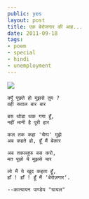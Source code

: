 ```yaml
---
public: yes
layout: post
title: एक बेरोजगार की आह...
date: 2011-09-18
tags:
- poem
- special
- hindi
- unemployment
---
```


![](../../../assets/blog-berozgaar-ki-aah.jpg)

```
क्यूँ पूछते हो मुझसे तुम ?
वही सवाल बार बार

बस थोडा थक गया हूँ,
नहीं मानी है पूरी हार

कल तक कहा 'चैम्प' मुझे
अब कहते हो, हूँ मैं बेकार

अब तकल्लुफ बस करो,
मत पूछो ये मुझसे यार

लो मैं ये खुद कहता हूँ,
हाँ ! हाँ ! हूँ मैं 'बेरोज़गार'.

--कात्यायन पाण्डेय "घायल"
```
